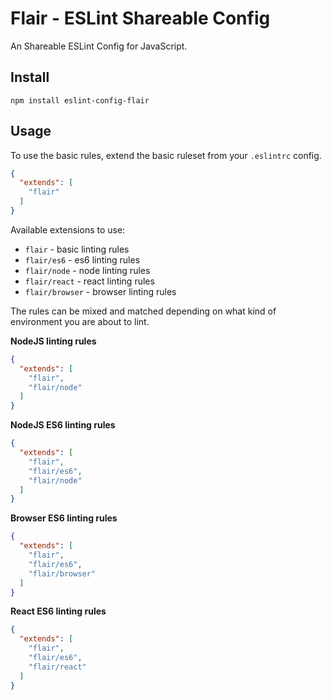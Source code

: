 
# Flair - ESLint Shareable Config

An Shareable ESLint Config for JavaScript.

## Install

```
npm install eslint-config-flair
```

## Usage

To use the basic rules, extend the basic ruleset from your `.eslintrc` config.

```json
{
  "extends": [
    "flair"
  ]
}
```

Available extensions to use:

* `flair` - basic linting rules
* `flair/es6` - es6 linting rules
* `flair/node` - node linting rules
* `flair/react` - react linting rules
* `flair/browser` - browser linting rules

The rules can be mixed and matched depending on what kind of environment you are about to lint.

**NodeJS linting rules**

```json
{
  "extends": [
    "flair",
    "flair/node"
  ]
}
```

**NodeJS ES6 linting rules**

```json
{
  "extends": [
    "flair",
    "flair/es6",
    "flair/node"
  ]
}
```

**Browser ES6 linting rules**

```json
{
  "extends": [
    "flair",
    "flair/es6",
    "flair/browser"
  ]
}
```

**React ES6 linting rules**

```json
{
  "extends": [
    "flair",
    "flair/es6",
    "flair/react"
  ]
}
```

